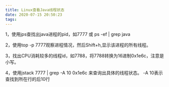 ```yaml
---
title: Linux查看Java线程状态
date: 2020-07-15 20:50:23
tags:
---
```


1，使用jps查找出java进程的pid，如7777
 或 ps -ef | grep java

2，使用top -p 7777观察进程情况，然后Shift+h,显示该进程的所有线程。

3，找出CPU消耗较多的线程id，如7788，将7788转换为16进制0x1e6c，注意是小写。

4，使用jstack 7777 | grep -A 10 0x1e6c 来查询出具体的线程状态。
 -A 10表示查找到所在行的后10行